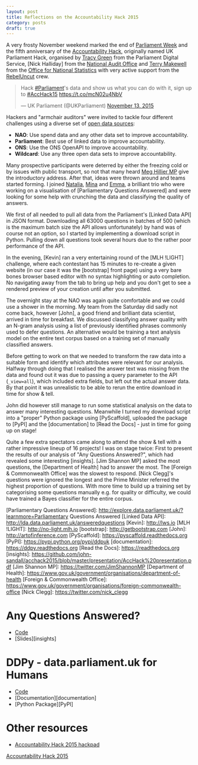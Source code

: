 ```yaml
---
layout: post
title: Reflections on the Accountability Hack 2015
category: posts
draft: true
---
```


A very frosty November weekend marked the end of [Parliament Week] and the
fifth anniversary of the [Accountability Hack], originally named UK Parliament
Hack, organised by [Tracy Green] from the Parliament Digital Service, [Nick
Halliday] from the [National Audit Office] and [Terry Makewell] from the
[Office for National Statistics] with very active support from the
[RebelUncut] crew.

<blockquote class="twitter-tweet" data-cards="hidden" lang="en"><p lang="en" dir="ltr">Hack <a href="https://twitter.com/hashtag/Parliament?src=hash">#Parliament</a>&#39;s data and show us what you can do with it, sign up to <a href="https://twitter.com/hashtag/AccHack15?src=hash">#AccHack15</a> <a href="https://t.co/mcN02u4NbV">https://t.co/mcN02u4NbV</a></p>&mdash; UK Parliament (@UKParliament) <a href="https://twitter.com/UKParliament/status/665273451368873984">November 13, 2015</a></blockquote>
<script async src="//platform.twitter.com/widgets.js" charset="utf-8"></script>

Hackers and "armchair auditors" were invited to tackle four different
challenges using a diverse set of [open data sources]:

* **NAO**: Use spend data and any other data set to improve accountability. 
* **Parliament**: Best use of linked data to improve accountability. 
* **ONS**: Use the ONS OpenAPI to improve accountability.
* **Wildcard**: Use any three open data sets to improve accountability.

Many prospective participants were deterred by either the freezing cold or by
issues with public transport, so not that many heard [Meg Hillier MP] give the
introductory address. After that, ideas were thrown around and teams started
forming. I joined [Natalia], [Mina] and [Emma], a brilliant trio who were
working on a visualisation of [Parliamentary Questions Answered] and were
looking for some help with crunching the data and classifying the quality of
answers.

We first of all needed to pull all data from the Parliament's [Linked Data
API] in JSON format. Downloading all 63000 questions in batches of 500 (which
is the maximum batch size the API allows unfortunately) by hand was of course
not an option, so I started by implementing a download script in Python.
Pulling down all questions took several hours due to the rather poor
performance of the API.

In the evening, [Kevin] ran a very entertaining round of the [MLH !LIGHT]
challenge, where each contestant has 15 minutes to re-create a given website
(in our case it was the [bootstrap] front page) using a very bare bones
browser based editor with no syntax highlighting or auto completion. No
navigating away from the tab to bring up help and you don't get to see a
rendered preview of your creation until after you submitted.

The overnight stay at the NAO was again quite comfortable and we could use a
shower in the morning. My team from the Saturday did sadly not come back,
however [John], a good friend and brilliant data scientist, arrived in time
for breakfast. We discussed classifying answer quality with an N-gram analysis
using a list of previously identified phrases commonly used to defer
questions. An alternative would be training a text analysis model on the
entire text corpus based on a training set of manually classified answers.

Before getting to work on that we needed to transform the raw data into a
suitable form and identify which attributes were relevant for our analysis.
Halfway through doing that I realised the answer text was missing from the
data and found out it was due to passing a query parameter to the API
(`_view=all`), which included extra fields, but left out the actual answer
data. By that point it was unrealistic to be able to rerun the entire download
in time for show & tell.

John did however still manage to run some statistical analysis on the data to
answer many interesting questions. Meanwhile I turned my download script into
a "proper" Python package using [PyScaffold], uploaded the package to [PyPI]
and the [documentation] to [Read the Docs] - just in time for going up on
stage!

Quite a few extra spectators came along to attend the show & tell with a
rather impressive lineup of 16 projects! I was on stage twice: First to
present the results of our analysis of "Any Questions Answered?", which had
revealed some interesting [insights]. [Jim Shannon MP] asked the most questions,
the [Department of Health] had to answer the most. The [Foreign & Commonwealth
Office] was the slowest to respond. [Nick Clegg]'s questions were ignored the
longest and the Prime Minister referred the highest proportion of questions.
With more time to build up a training set by categorising some questions
manually e.g. for quality or difficulty, we could have trained a Bayes
classifier for the entire corpus.

[Parliament Week]: https://parliamentweek.org
[Accountability Hack]: http://accountabilityhack.org
[Tracy Green]: https://twitter.com/greentrac
[National Audit Office]: http://nao.org.uk
[Terry Makewell]: https://twitter.com/TerryMakewell
[Office for National Statistics]: http://ons.gov.uk
[RebelUncut]: http://rebeluncut.co.uk
[open data sources]: http://accountabilityhack.org/#data
[Meg Hillier MP]: https://twitter.com/Meg_HillierMP
[Natalia]: https://twitter.com/NataliaLKB
[Mina]: https://twitter.com/minaorangina
[Emma]: https://twitter.com/emjan29
[Parliamentary Questions Answered]: http://explore.data.parliament.uk/?learnmore=Parliamentary Questions Answered
[Linked Data API]: http://lda.data.parliament.uk/answeredquestions
[Kevin]: http://lws.io
[MLH !LIGHT]: http://no-light.mlh.io
[bootstrap]: http://getbootstrap.com
[John]: http://artofinference.com
[PyScaffold]: https://pyscaffold.readthedocs.org
[PyPI]: https://pypi.python.org/pypi/ddpuk
[documentation]: https://ddpy.readthedocs.org
[Read the Docs]: https://readthedocs.org
[insights]: https://github.com/john-sandall/acchack2015/blob/master/presentation/AccHack%20presentation.pdf
[Jim Shannon MP]: https://twitter.com/JimShannonMP
[Department of Health]: https://www.gov.uk/government/organisations/department-of-health
[Foreign & Commonwealth Office]: https://www.gov.uk/government/organisations/foreign-commonwealth-office
[Nick Clegg]: https://twitter.com/nick_clegg

# Any Questions Answered?

* [Code](https://github.com/john-sandall/acchack2015)
* [Slides][insights]

# DDPy - data.parliament.uk for Humans

* [Code](https://github.com/kynan/DDPy)
* [Documentation][documentation]
* [Python Package][PyPI]

# Other resources

* [Accountability Hack 2015 hackpad](http://bit.ly/AccHackpad15)

<a class="twitter-timeline" data-dnt="true"
href="https://twitter.com/frathgeber/timelines/668551765114142721"
data-widget-id="668931602173546497" data-width="100%">Accountability Hack 2015</a>
<script>!function(d,s,id){var js,fjs=d.getElementsByTagName(s)[0],p=/^http:/.test(d.location)?'http':'https';if(!d.getElementById(id)){js=d.createElement(s);js.id=id;js.src=p+"://platform.twitter.com/widgets.js";fjs.parentNode.insertBefore(js,fjs);}}(document,"script","twitter-wjs");</script>
